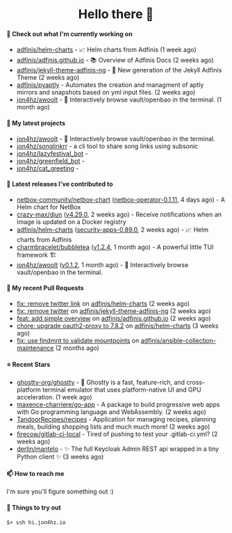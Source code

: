 <h1 align=center>Hello there 👋</h1>

#### 👷 Check out what I'm currently working on

- [adfinis/helm-charts](https://github.com/adfinis/helm-charts) - 📈 Helm charts from Adfinis (1 week ago)
- [adfinis/adfinis.github.io](https://github.com/adfinis/adfinis.github.io) - 📚️ Overview of Adfinis Docs (2 weeks ago)
- [adfinis/jekyll-theme-adfinis-ng](https://github.com/adfinis/jekyll-theme-adfinis-ng) - 💅 New generation of the Jekyll Adfinis Theme (2 weeks ago)
- [adfinis/pyaptly](https://github.com/adfinis/pyaptly) - Automates the creation and managment of aptly mirrors and snapshots based on yml input files. (2 weeks ago)
- [jon4hz/awoolt](https://github.com/jon4hz/awoolt) - 🐺 Interactively browse vault/openbao in the terminal. (1 month ago)

#### 🌱 My latest projects

- [jon4hz/awoolt](https://github.com/jon4hz/awoolt) - 🐺 Interactively browse vault/openbao in the terminal.
- [jon4hz/songlinkrr](https://github.com/jon4hz/songlinkrr) - a cli tool to share song links using subsonic
- [jon4hz/lazyfestival_bot](https://github.com/jon4hz/lazyfestival_bot) - 
- [jon4hz/greenfield_bot](https://github.com/jon4hz/greenfield_bot) - 
- [jon4hz/cat_greeting](https://github.com/jon4hz/cat_greeting) - 

#### 🔭 Latest releases I've contributed to

- [netbox-community/netbox-chart](https://github.com/netbox-community/netbox-chart) ([netbox-operator-0.1.11](https://github.com/netbox-community/netbox-chart/releases/tag/netbox-operator-0.1.11), 4 days ago) - A Helm chart for NetBox
- [crazy-max/diun](https://github.com/crazy-max/diun) ([v4.29.0](https://github.com/crazy-max/diun/releases/tag/v4.29.0), 2 weeks ago) - Receive notifications when an image is updated on a Docker registry
- [adfinis/helm-charts](https://github.com/adfinis/helm-charts) ([security-apps-0.89.0](https://github.com/adfinis/helm-charts/releases/tag/security-apps-0.89.0), 2 weeks ago) - 📈 Helm charts from Adfinis
- [charmbracelet/bubbletea](https://github.com/charmbracelet/bubbletea) ([v1.2.4](https://github.com/charmbracelet/bubbletea/releases/tag/v1.2.4), 1 month ago) - A powerful little TUI framework 🏗
- [jon4hz/awoolt](https://github.com/jon4hz/awoolt) ([v0.1.2](https://github.com/jon4hz/awoolt/releases/tag/v0.1.2), 1 month ago) - 🐺 Interactively browse vault/openbao in the terminal.

#### 🔨 My recent Pull Requests

- [fix: remove twitter link](https://github.com/adfinis/helm-charts/pull/1358) on [adfinis/helm-charts](https://github.com/adfinis/helm-charts) (2 weeks ago)
- [fix: remove twitter](https://github.com/adfinis/jekyll-theme-adfinis-ng/pull/1) on [adfinis/jekyll-theme-adfinis-ng](https://github.com/adfinis/jekyll-theme-adfinis-ng) (2 weeks ago)
- [feat: add simple overview](https://github.com/adfinis/adfinis.github.io/pull/1) on [adfinis/adfinis.github.io](https://github.com/adfinis/adfinis.github.io) (2 weeks ago)
- [chore: upgrade oauth2-proxy to 7.8.2](https://github.com/adfinis/helm-charts/pull/1356) on [adfinis/helm-charts](https://github.com/adfinis/helm-charts) (3 weeks ago)
- [fix: use findmnt to validate mountpoints](https://github.com/adfinis/ansible-collection-maintenance/pull/79) on [adfinis/ansible-collection-maintenance](https://github.com/adfinis/ansible-collection-maintenance) (2 months ago)

#### ⭐ Recent Stars

- [ghostty-org/ghostty](https://github.com/ghostty-org/ghostty) - 👻 Ghostty is a fast, feature-rich, and cross-platform terminal emulator that uses platform-native UI and GPU acceleration. (1 week ago)
- [maxence-charriere/go-app](https://github.com/maxence-charriere/go-app) - A package to build progressive web apps with Go programming language and WebAssembly. (2 weeks ago)
- [TandoorRecipes/recipes](https://github.com/TandoorRecipes/recipes) - Application for managing recipes, planning meals, building shopping lists and much much more! (2 weeks ago)
- [firecow/gitlab-ci-local](https://github.com/firecow/gitlab-ci-local) - Tired of pushing to test your .gitlab-ci.yml? (2 weeks ago)
- [derlin/mantelo](https://github.com/derlin/mantelo) - ✨ The full Keycloak Admin REST api wrapped in a tiny Python client ✨ (3 weeks ago)

#### 📫 How to reach me
I'm sure you'll figure something out :)

#### 👀 Things to try out
```
$> ssh hi.jon4hz.io
```